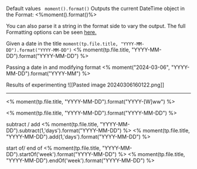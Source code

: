 
Default values
` moment().format()`
Outputs the current DateTime object in the Format:
<%moment().format()%>

You can also parse it a string in the format side to vary the output. The full Formatting options can be seen [here.](https://momentjs.com/docs/#/displaying/)

Given a date in the title 
`moment(tp.file.title, "YYYY-MM-DD").format("YYYY-MM-DD")`
<% moment(tp.file.title, "YYYY-MM-DD").format("YYYY-MM-DD") %>

Passing a date in and modifying format
<% moment("2024-03-06", "YYYY-MM-DD").format("YYYY-MM") %>

Results of experimenting ![[Pasted image 20240306160122.png]]

---
<% moment(tp.file.title, "YYYY-MM-DD").format("YYYY-[W]ww") %>

<% moment(tp.file.title, "YYYY-MM-DD").format("YYYY-MM-DD") %>

subtract / add
<% moment(tp.file.title, "YYYY-MM-DD").subtract(1,'days').format("YYYY-MM-DD") %>
<% moment(tp.file.title, "YYYY-MM-DD").add(1,'days').format("YYYY-MM-DD") %>

start of/ end of
<% moment(tp.file.title, "YYYY-MM-DD").startOf('week').format("YYYY-MM-DD") %>
<% moment(tp.file.title, "YYYY-MM-DD").endOf('week').format("YYYY-MM-DD") %>
